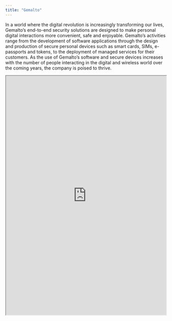 ```yaml
---
title: "Gemalto"
---
```


In a world where the digital revolution is increasingly transforming our lives, Gemalto’s end-to-end security solutions are designed to make personal digital interactions more convenient, safe and enjoyable. Gemalto’s activities range from the development of software applications through the design and production of secure personal devices such as smart cards, SIMs, e-passports and tokens, to the deployment of managed services for their customers. As the use of Gemalto’s software and secure devices increases with the number of people interacting in the digital and wireless world over the coming years, the company is poised to thrive.

<iframe height="750" width="100%" src="https://ewelton.github.io/ktest/wiki.html#Gemalto"></iframe>
